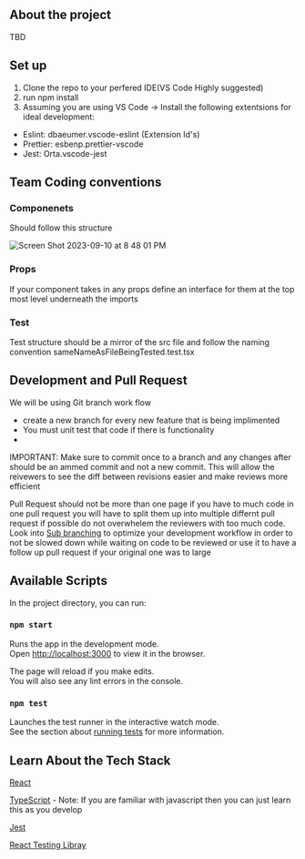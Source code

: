 ## About the project 
TBD

## Set up 
1. Clone the repo to your perfered IDE(VS Code Highly suggested)
2. run npm install
3. Assuming you are using VS Code -> Install the following extentsions for ideal development:
- Eslint: dbaeumer.vscode-eslint (Extension Id's)
- Prettier: esbenp.prettier-vscode
- Jest: Orta.vscode-jest

## Team Coding conventions
### Componenets 
Should follow this structure

![Screen Shot 2023-09-10 at 8 48 01 PM](https://github.com/Norikaz/web-dev-project-1/assets/53831591/10dee6d0-ac63-49fb-bd5c-d9a20aadb6da)

### Props
If your component takes in any props define an interface for them at the top most level underneath the imports 

### Test
Test structure should be a mirror of the src file and follow the naming convention sameNameAsFileBeingTested.test.tsx

## Development and Pull Request 
We will be using Git branch work flow 
- create a new branch for every new feature that is being implimented
- You must unit test that code if there is functionality
- 
IMPORTANT: Make sure to commit once to a branch and any changes after should be an ammed commit and not a new commit. This will allow the reivewers to see the diff between revisions easier and make reviews more efficient

Pull Request should not be more than one page if you have to much code in one pull request you will have to split them up into multiple differnt pull request if possible do not overwhelem the reviewers with too much code.
Look into [Sub branching](https://stackoverflow.com/questions/4470523/create-a-branch-in-git-from-another-branch) to optimize your development workflow in order to not be slowed down while waiting on code to be reviewed or use it to have a follow up pull request if your original one was to large

## Available Scripts

In the project directory, you can run:

### `npm start`

Runs the app in the development mode.\
Open [http://localhost:3000](http://localhost:3000) to view it in the browser.

The page will reload if you make edits.\
You will also see any lint errors in the console.

### `npm test`

Launches the test runner in the interactive watch mode.\
See the section about [running tests](https://facebook.github.io/create-react-app/docs/running-tests) for more information.

## Learn About the Tech Stack

[React](https://reactjs.org/)

[TypeScript](https://www.typescriptlang.org/docs/handbook/typescript-in-5-minutes.html) - Note: If you are familiar with javascript then you can just learn this as you develop 

[Jest](https://jestjs.io/docs/using-matchers)

[React Testing Libray](https://testing-library.com/docs/react-testing-library/intro)
